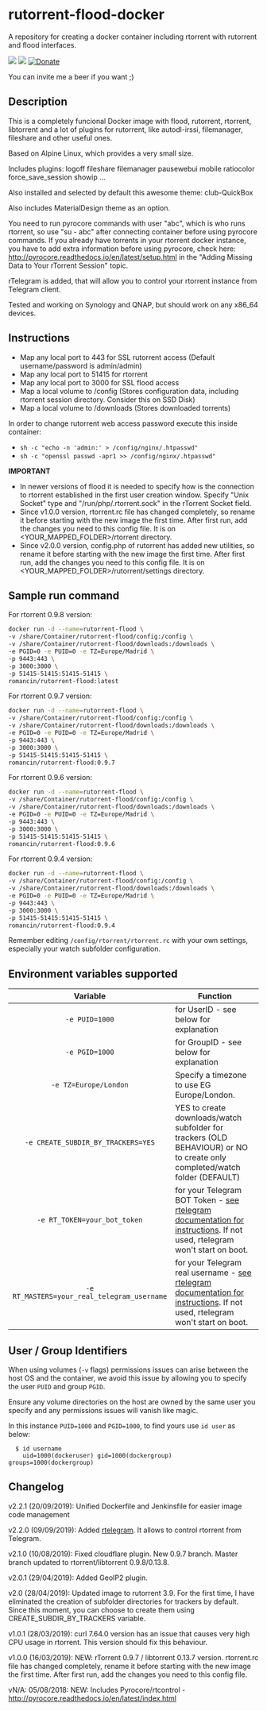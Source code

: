 # rutorrent-flood-docker

A repository for creating a docker container including rtorrent with rutorrent and flood interfaces.

[![](https://images.microbadger.com/badges/version/romancin/rutorrent-flood.svg)](https://microbadger.com/images/romancin/rutorrent-flood "Docker image version")
[![](https://images.microbadger.com/badges/image/romancin/rutorrent-flood.svg)](https://microbadger.com/images/romancin/rutorrent-flood "Docker image size")
[![Donate](https://img.shields.io/badge/Donate-PayPal-green.svg)](https://www.paypal.com/cgi-bin/webscr?cmd=_s-xclick&hosted_button_id=X2CT2SWQCP74U)

You can invite me a beer if you want ;) 

## Description

This is a completely funcional Docker image with flood, rutorrent, rtorrent, libtorrent and a lot of plugins 
for rutorrent, like autodl-irssi, filemanager, fileshare and other useful ones.

Based on Alpine Linux, which provides a very small size. 

Includes plugins: logoff fileshare filemanager pausewebui mobile ratiocolor force_save_session showip ...

Also installed and selected by default this awesome theme: club-QuickBox

Also includes MaterialDesign theme as an option.

You need to run pyrocore commands with user "abc", which is who runs rtorrent, so use "su - abc" after connecting container before using pyrocore commands. If you already have torrents in your rtorrent docker instance, you have to add extra information before using pyrocore, check here: http://pyrocore.readthedocs.io/en/latest/setup.html in the "Adding Missing Data to Your rTorrent Session" topic.

rTelegram is added, that will allow you to control your rtorrent instance from Telegram client.

Tested and working on Synology and QNAP, but should work on any x86_64 devices.

## Instructions

- Map any local port to 443 for SSL rutorrent access (Default username/password is admin/admin) 
- Map any local port to 51415 for rtorrent 
- Map any local port to 3000 for SSL flood access
- Map a local volume to /config (Stores configuration data, including rtorrent session directory. Consider this on SSD Disk) 
- Map a local volume to /downloads (Stores downloaded torrents)

In order to change rutorrent web access password execute this inside container: 
- `sh -c "echo -n 'admin:' > /config/nginx/.htpasswd"`
- `sh -c "openssl passwd -apr1 >> /config/nginx/.htpasswd"`

**IMPORTANT** 
- In newer versions of flood it is needed to specify how is the connection to rtorrent established in the first user creation window. Specify "Unix Socket" type and "/run/php/.rtorrent.sock" in the rTorrent Socket field.
- Since v1.0.0 version, rtorrent.rc file has changed completely, so rename it before starting with the new image the first time. After first run, add the changes you need to this config file. It is on <YOUR_MAPPED_FOLDER>/rtorrent directory.
- Since v2.0.0 version, config.php of rutorrent has added new utilities, so rename it before starting with the new image the first time. After first run, add the changes you need to this config file. It is on <YOUR_MAPPED_FOLDER>/rutorrent/settings directory.

## Sample run command

For rtorrent 0.9.8 version:
 
 ```bash
docker run -d --name=rutorrent-flood \
-v /share/Container/rutorrent-flood/config:/config \
-v /share/Container/rutorrent-flood/downloads:/downloads \
-e PGID=0 -e PUID=0 -e TZ=Europe/Madrid \
-p 9443:443 \
-p 3000:3000 \
-p 51415-51415:51415-51415 \
romancin/rutorrent-flood:latest
```

For rtorrent 0.9.7 version:
 
 ```bash
docker run -d --name=rutorrent-flood \
-v /share/Container/rutorrent-flood/config:/config \
-v /share/Container/rutorrent-flood/downloads:/downloads \
-e PGID=0 -e PUID=0 -e TZ=Europe/Madrid \
-p 9443:443 \
-p 3000:3000 \
-p 51415-51415:51415-51415 \
romancin/rutorrent-flood:0.9.7
```

For rtorrent 0.9.6 version:

```bash
docker run -d --name=rutorrent-flood \
-v /share/Container/rutorrent-flood/config:/config \
-v /share/Container/rutorrent-flood/downloads:/downloads \
-e PGID=0 -e PUID=0 -e TZ=Europe/Madrid \
-p 9443:443 \
-p 3000:3000 \
-p 51415-51415:51415-51415 \
romancin/rutorrent-flood:0.9.6
```

For rtorrent 0.9.4 version:

```bash
docker run -d --name=rutorrent-flood \
-v /share/Container/rutorrent-flood/config:/config \
-v /share/Container/rutorrent-flood/downloads:/downloads \
-e PGID=0 -e PUID=0 -e TZ=Europe/Madrid \
-p 9443:443 \
-p 3000:3000 \
-p 51415-51415:51415-51415 \
romancin/rutorrent-flood:0.9.4
```

Remember editing `/config/rtorrent/rtorrent.rc` with your own settings, especially your watch subfolder configuration.

## Environment variables supported

| Variable | Function |
| :----: | --- |
| `-e PUID=1000` | for UserID - see below for explanation |
| `-e PGID=1000` | for GroupID - see below for explanation |
| `-e TZ=Europe/London` | Specify a timezone to use EG Europe/London. |
| `-e CREATE_SUBDIR_BY_TRACKERS=YES` | YES to create downloads/watch subfolder for trackers (OLD BEHAVIOUR) or NO to create only completed/watch folder (DEFAULT) |
| `-e RT_TOKEN=your_bot_token` | for your Telegram BOT Token - [see rtelegram documentation for instructions](https://github.com/pyed/rtelegram/wiki/Getting-started). If not used, rtelegram won't start on boot. |
| `-e RT_MASTERS=your_real_telegram_username` | for your Telegram real username - [see rtelegram documentation for instructions](https://github.com/pyed/rtelegram/wiki/Getting-started). If not used, rtelegram won't start on boot. |

## User / Group Identifiers

When using volumes (`-v` flags) permissions issues can arise between the host OS and the container, we avoid this issue by allowing you to specify the user `PUID` and group `PGID`.

Ensure any volume directories on the host are owned by the same user you specify and any permissions issues will vanish like magic.

In this instance `PUID=1000` and `PGID=1000`, to find yours use `id user` as below:

```
  $ id username
    uid=1000(dockeruser) gid=1000(dockergroup) groups=1000(dockergroup)
```

## Changelog
v2.2.1 (20/09/2019): Unified Dockerfile and Jenkinsfile for easier image code management

v2.2.0 (09/09/2019): Added [rtelegram](https://github.com/pyed/rtelegram). It allows to control rtorrent from Telegram.

v2.1.0 (10/08/2019): Fixed cloudflare plugin. New 0.9.7 branch. Master branch updated to rtorrent/libtorrent 0.9.8/0.13.8.

v2.0.1 (29/04/2019): Added GeoIP2 plugin.

v2.0 (28/04/2019): Updated image to rutorrent 3.9. For the first time, I have eliminated the creation of subfolder directories for trackers by default. Since this moment, you can choose to create them using CREATE_SUBDIR_BY_TRACKERS variable. 

v1.0.1 (28/03/2019): curl 7.64.0 version has an issue that causes very high CPU usage in rtorrent. This version should fix this behaviour.

v1.0.0 (16/03/2019): NEW: rTorrent 0.9.7 / libtorrent 0.13.7 version. rtorrent.rc file has changed completely, rename it before starting with the new image the first time. After first run, add the changes you need to this config file.

vN/A: 05/08/2018: NEW: Includes Pyrocore/rtcontrol - http://pyrocore.readthedocs.io/en/latest/index.html
